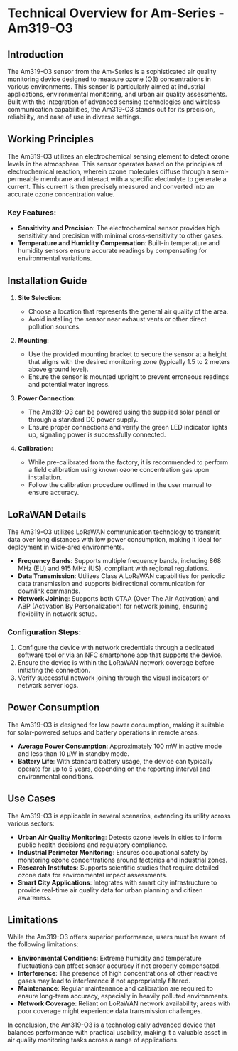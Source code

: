 # Technical Overview for Am-Series - Am319-O3

## Introduction

The Am319-O3 sensor from the Am-Series is a sophisticated air quality monitoring device designed to measure ozone (O3) concentrations in various environments. This sensor is particularly aimed at industrial applications, environmental monitoring, and urban air quality assessments. Built with the integration of advanced sensing technologies and wireless communication capabilities, the Am319-O3 stands out for its precision, reliability, and ease of use in diverse settings.

## Working Principles

The Am319-O3 utilizes an electrochemical sensing element to detect ozone levels in the atmosphere. This sensor operates based on the principles of electrochemical reaction, wherein ozone molecules diffuse through a semi-permeable membrane and interact with a specific electrolyte to generate a current. This current is then precisely measured and converted into an accurate ozone concentration value.

### Key Features:

- **Sensitivity and Precision**: The electrochemical sensor provides high sensitivity and precision with minimal cross-sensitivity to other gases.
- **Temperature and Humidity Compensation**: Built-in temperature and humidity sensors ensure accurate readings by compensating for environmental variations.

## Installation Guide

1. **Site Selection**:
   - Choose a location that represents the general air quality of the area.
   - Avoid installing the sensor near exhaust vents or other direct pollution sources.

2. **Mounting**:
   - Use the provided mounting bracket to secure the sensor at a height that aligns with the desired monitoring zone (typically 1.5 to 2 meters above ground level).
   - Ensure the sensor is mounted upright to prevent erroneous readings and potential water ingress.

3. **Power Connection**:
   - The Am319-O3 can be powered using the supplied solar panel or through a standard DC power supply.
   - Ensure proper connections and verify the green LED indicator lights up, signaling power is successfully connected.

4. **Calibration**:
   - While pre-calibrated from the factory, it is recommended to perform a field calibration using known ozone concentration gas upon installation.
   - Follow the calibration procedure outlined in the user manual to ensure accuracy.

## LoRaWAN Details

The Am319-O3 utilizes LoRaWAN communication technology to transmit data over long distances with low power consumption, making it ideal for deployment in wide-area environments.

- **Frequency Bands**: Supports multiple frequency bands, including 868 MHz (EU) and 915 MHz (US), compliant with regional regulations.
- **Data Transmission**: Utilizes Class A LoRaWAN capabilities for periodic data transmission and supports bidirectional communication for downlink commands.
- **Network Joining**: Supports both OTAA (Over The Air Activation) and ABP (Activation By Personalization) for network joining, ensuring flexibility in network setup.

### Configuration Steps:

1. Configure the device with network credentials through a dedicated software tool or via an NFC smartphone app that supports the device.
2. Ensure the device is within the LoRaWAN network coverage before initiating the connection.
3. Verify successful network joining through the visual indicators or network server logs.

## Power Consumption

The Am319-O3 is designed for low power consumption, making it suitable for solar-powered setups and battery operations in remote areas.

- **Average Power Consumption**: Approximately 100 mW in active mode and less than 10 µW in standby mode.
- **Battery Life**: With standard battery usage, the device can typically operate for up to 5 years, depending on the reporting interval and environmental conditions.

## Use Cases

The Am319-O3 is applicable in several scenarios, extending its utility across various sectors:

- **Urban Air Quality Monitoring**: Detects ozone levels in cities to inform public health decisions and regulatory compliance.
- **Industrial Perimeter Monitoring**: Ensures occupational safety by monitoring ozone concentrations around factories and industrial zones.
- **Research Institutes**: Supports scientific studies that require detailed ozone data for environmental impact assessments.
- **Smart City Applications**: Integrates with smart city infrastructure to provide real-time air quality data for urban planning and citizen awareness.

## Limitations

While the Am319-O3 offers superior performance, users must be aware of the following limitations:

- **Environmental Conditions**: Extreme humidity and temperature fluctuations can affect sensor accuracy if not properly compensated.
- **Interference**: The presence of high concentrations of other reactive gases may lead to interference if not appropriately filtered.
- **Maintenance**: Regular maintenance and calibration are required to ensure long-term accuracy, especially in heavily polluted environments.
- **Network Coverage**: Reliant on LoRaWAN network availability; areas with poor coverage might experience data transmission challenges.

In conclusion, the Am319-O3 is a technologically advanced device that balances performance with practical usability, making it a valuable asset in air quality monitoring tasks across a range of applications.